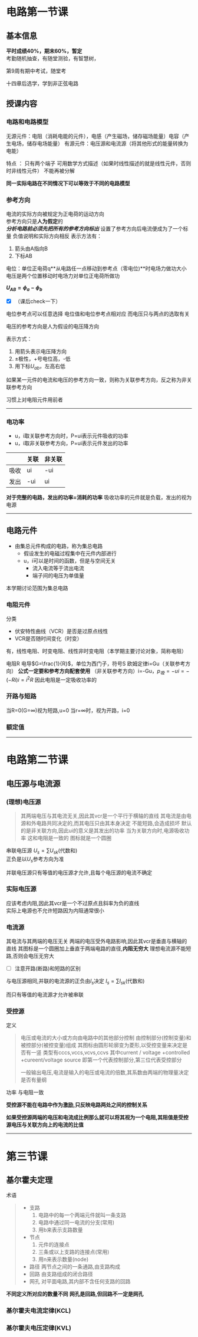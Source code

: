 # 电路第一节课

## 基本信息

**平时成绩40%，期末60%，暂定**  
考勤随机抽查，有随堂测验，有智慧树，

第9周有期中考试，随堂考

十四章后选学，学到非正弦电路

## 授课内容

### 电路和电路模型

无源元件：电阻（消耗电能的元件），电感（产生磁场，储存磁场能量）电容（产生电场，储存电场能量）
有源元件：电压源和电流源（将其他形式的能量转换为电能）

特点
： 只有两个端子
可用数学方式描述（如果时线性描述的就是线性元件，否则时非线性元件）
不能再被分解

**同一实际电路在不同情况下可以等效于不同的电路模型**

### 参考方向

电流的实际方向被规定为正电荷的运动方向  
参考方向只是**人为假定**的  
***分析电路前必须先把所有的参考方向标出***
设置了参考方向后电流便成为了一个标量
负值说明和实际方向相反
表示方法有：
1. 箭头由A指向B
2. 下标AB

电位：单位正电荷q**从电路任一点移动到参考点（零电位)**时电场力做功大小
电压是两个位置移动时电场力对单位正电荷所做功

**$U_{AB}=\phi_{a}-\phi_{b}$**
- [x]  （课后check一下）

电位参考点可以任意选择
电位值和电位参考点相对应
而电压只与两点的选取有关

电压的参考方向是人为假设的电压降方向

表示方式：
1. 用箭头表示电压降方向
2. ±极性，+号电位高，-低
3. 用下标$U_{ab}$，左高右低

如果某一元件的电流和电压的参考方向一致，则称为关联参考方向，反之称为非关联参考方向

习惯上对电阻元件用前者

---

### 电功率

- u，i取关联参考方向时，P=ui表示元件吸收的功率
- u，i取非关联参考方向，P=ui表示元件发出的功率

||关联|非关联|
|---|---|---|
|吸收|ui|-ui|
|发出|-ui|ui|

**对于完整的电路，发出的功率=消耗的功率**
吸收功率的元件就是负载，发出的视为电源

---

## 电路元件

- 由集总元件构成的电路，称为集总电路
  - 假设发生的电磁过程集中在元件内部进行
  - u，i可以是时间的函数，但是与空间无关
    - 流入电流等于流出电流
    - 端子间的电压为单值量
  
本学期讨论范围为集总电路

### 电阻元件

分类
- 伏安特性曲线（VCR）是否是过原点线性
- VCR是否随时间变化（时变）

有，线性电阻、时变电阻、线性非时变电阻（本学期主要讨论对象，简称电阻）

电阻R
电导$G=\frac{1}{R}$，单位为西门子，符号S
欧姆定律i=Gu（关联参考方向）
**公式一定要和参考方向配套使用**
（非关联参考方向）i=-Gu，$p_{吸}=-ui=-(-Ri)i=i^2R$
因此电阻是一定吸收功率的

### 开路与短路

当R=0(G=∞)视为短路,u=0
当r=∞时，视为开路，i=0

### 额定值

***

# 电路第二节课

## 电压源与电流源

### (理想)电压源

> 其两端电压与其电流无关,因此其vcr是一个平行于横轴的直线
> 其电流是由电源和外电路共同决定的,而其电压只由其本身决定
> 不能短路,会造成损坏
> 默认的是非关联方向,因此ui的意义是其发出的功率
> 当为关联方向时,电源吸收功率
> 这和电阻是一致的
>图标就是一个圆圈

串联电压源 $U_s = \sum U_{sk}$(代数和)  
正负是以$U_s$参考方向为准

并联电压源只有等值的电压源才允许,且每个电压源的电流不确定


### 实际电压源

应该考虑内阻,因此其vcr是一个不过原点且斜率为负的直线  
实际上电源也不允许短路因为内阻通常很小

### 电流源

其电流与其两端的电压无关
两端的电压受外电路影响,因此其vcr是垂直与横轴的直线
其图标是一个圆圈加上垂直于两端电路的直径,**内阻无穷大**
理想电流源不能短路,否则会电压无穷大

- [ ] 注意开路(断路)和短路的区别

与电压源相同,并联的电流源的正负由$I_s$决定
$I_s = \sum I_{sk}$(代数和) 

而只有等值的电流源才允许被串联

### 受控源

定义
> 电压或电流的大小或方向由电路中的其他部分控制
> 由控制部分(控制变量)和被控部分(被控变量)组成
> 其图标由圆形轮廓变为菱形,以受控变量来决定是否有一竖
> 类型有cccs,vccs,vcvs,ccvs
> 其中current / voltage +controlled +cureent/voltage source
> 即第一个代表控制部分,第三位代表受控部分
>
> 一般输出电压,电流是输入的电压或电流的倍数,其系数由两端的物理量决定是否有量纲
>

功率
与电阻一致


**受控源不能在电路中作为激励,只反映电路两处之间的控制关系**


**如果受控源两端的电压和电流成比例那么就可以将其视为一个电阻,其阻值是受控源电压与关联方向上的电流的比值**

***

# 第三节课

## 基尔霍夫定理

术语
> - 支路 
>   1. 电路中的每一个两端元件就叫一条支路
>   2. 电路中通过同一电流的分支(常用)
>   3. 用b来表示支路数量
> - 节点
>   1. 元件的连接点
>   2. 三条或以上支路的连接点(常用) 
>   3. 用n来表示数量(node)
>- 路径
> 两节点之间的一条通路,由支路构成
>- 回路
>  由支路组成的闭合路径
> - 网孔
> 对平面电路,其内部不含任何支路的回路
>

 **不同定义所对应的数量不同**
 **网孔是回路,但回路不一定是网孔**
 
### 基尔霍夫电流定律(KCL)



### 基尔霍夫电压定律(KVL)